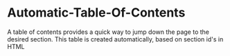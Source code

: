 Automatic-Table-Of-Contents
===========================

A table of contents provides a quick way to jump down the page to the desired section.
This table is created automatically, based on section id's in HTML 
